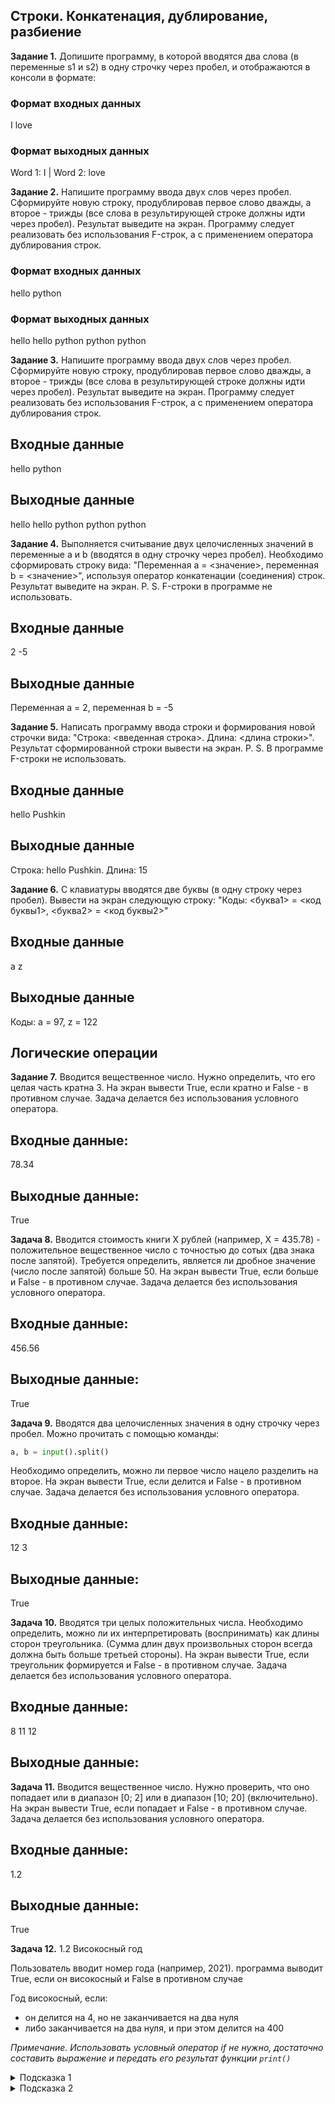 ## Строки. Конкатенация, дублирование, разбиение

**Задание 1.** Допишите программу, в которой вводятся два слова (в переменные s1 и s2) в одну строчку через пробел, и отображаются в консоли в формате:

### Формат входных данных

I love

### Формат выходных данных

Word 1: I | Word 2: love

**Задание 2.** Напишите программу ввода двух слов через пробел. Сформируйте новую строку, продублировав первое слово дважды, а второе - трижды (все слова в результирующей строке должны идти через пробел). Результат выведите на экран.
Программу следует реализовать без использования F-строк, а с применением оператора дублирования строк.

### Формат входных данных

hello python

### Формат выходных данных

hello hello python python python

**Задание 3.** Напишите программу ввода двух слов через пробел. Сформируйте новую строку, продублировав первое слово дважды, а второе - трижды (все слова в результирующей строке должны идти через пробел). Результат выведите на экран.
Программу следует реализовать без использования F-строк, а с применением оператора дублирования строк.

## Входные данные

hello python

## Выходные данные

hello hello python python python

**Задание 4.** Выполняется считывание двух целочисленных значений в переменные a и b (вводятся в одну строчку через пробел).
Необходимо сформировать строку вида: "Переменная a = <значение>, переменная b = <значение>", используя оператор конкатенации (соединения) строк. Результат выведите на экран.
P. S. F-строки в программе не использовать.

## Входные данные

2 -5

## Выходные данные

Переменная a = 2, переменная b = -5

**Задание 5.** Написать программу ввода строки и формирования новой строчки вида: "Строка: <введенная строка>. Длина: <длина строки>". Результат сформированной строки вывести на экран.
P. S. В программе F-строки не использовать.

## Входные данные

hello Pushkin

## Выходные данные

Строка: hello Pushkin. Длина: 15

**Задание 6.** С клавиатуры вводятся две буквы (в одну строку через пробел). Вывести на экран следующую строку:
"Коды: <буква1> = <код буквы1>, <буква2> = <код буквы2>"

## Входные данные

a z

## Выходные данные

Коды: a = 97, z = 122

## Логические операции


**Задание 7.** Вводится вещественное число. Нужно определить, что его целая часть кратна 3. На экран вывести True, если кратно и False - в противном случае. Задача делается без использования условного оператора.

## Входные данные:

78.34

## Выходные данные:

True

**Задача 8.** Вводится стоимость книги X рублей (например, X = 435.78) - положительное вещественное число с точностью до сотых (два знака после запятой).
Требуется определить, является ли дробное значение (число после запятой) больше 50.
На экран вывести True, если больше и False - в противном случае. Задача делается без использования условного оператора.

## Входные данные:

456.56

## Выходные данные:

True

**Задача 9.** Вводятся два целочисленных значения в одну строчку через пробел. Можно прочитать с помощью команды:

```python
a, b = input().split()
```


Необходимо определить, можно ли первое число нацело разделить на второе. На экран вывести True, если делится и False - в противном случае. Задача делается без использования условного оператора.

## Входные данные:

12 3

## Выходные данные:

True

**Задача 10.** Вводятся три целых положительных числа.
Необходимо определить, можно ли их интерпретировать (воспринимать) как длины сторон треугольника. (Сумма длин двух произвольных сторон всегда должна быть больше третьей стороны). На экран вывести True, если треугольник формируется и False - в противном случае. Задача делается без использования условного оператора.

## Входные данные:

8 11 12

## Выходные данные:


**Задача 11.** Вводится вещественное число. Нужно проверить, что оно попадает или в диапазон [0; 2] или в диапазон [10; 20] (включительно). На экран вывести True, если попадает и False - в противном случае. Задача делается без использования условного оператора.

## Входные данные:

1.2

## Выходные данные:

True

**Задача 12.** 1.2 Високосный год

Пользователь вводит номер года (например, 2021).
программа выводит True, если он високосный и False в противном случае

Год високосный, если:
* он делится на 4, но не заканчивается на два нуля
* либо заканчивается на два нуля, и при этом делится на 400

*Примечание. Использовать условный оператор if не нужно, достаточно составить выражение и передать его результат функции `print()`*
<details><summary>Подсказка 1</summary>Делимость можно проверить с помощью операций %, == и != </details>
<details><summary>Подсказка 2</summary>Нужно составить несколько операций сравнений и скомбинировать с помощью and и or, получив выражения вида:

```python
((...) and (...)) or ((...) and (...))
```
</details>


